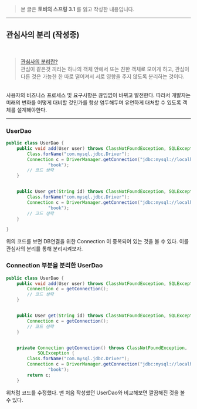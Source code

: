 > 본 글은 **토비의 스프링 3.1** 를 읽고 작성한 내용입니다.    

* * * 
## **관심사의 분리** (작성중)
<br>

> **<u>관심사의 분리란?</u>**
<br> 관심이 같은것 끼리는 하나의 객체 안에서 또는 친한 객체로 모이게 하고, 관심이 다른 것은 가능한 한 따로 떨어져서 서로 영향을 주지 않도록 분리하는 것이다. 

<br>
사용자의 비즈니스 프로세스 및 요구사항은 끊임없이 바뀌고 발전한다. 따라서 개발자는 미래의 변화를 어떻게 대비할 것인가를 항상 염두해두며 유연하게 대처할 수 있도록 객체를 설계해야한다. 

<hr>

### UserDao
```java
public class UserDao {
	public void add(User user) throws ClassNotFoundException, SQLException {
		Class.forName("com.mysql.jdbc.Driver");
		Connection c = DriverManager.getConnection("jdbc:mysql://localhost/springbook?characterEncoding=UTF-8", "spring",
				"book");
        // 코드 생략
	}


	public User get(String id) throws ClassNotFoundException, SQLException {
		Class.forName("com.mysql.jdbc.Driver");
		Connection c = DriverManager.getConnection("jdbc:mysql://localhost/springbook?characterEncoding=UTF-8", "spring",
				"book");
		// 코드 생략
	}

}
```
위의 코드를 보면 DB연결을 위한 Connection 이 중복되어 있는 것을 볼 수 있다. 이를 관심사의 분리를 통해 분리시켜보자. 

### Connection 부분을 분리한 UserDao
```java
public class UserDao {
	public void add(User user) throws ClassNotFoundException, SQLException {
		Connection c = getConnection();
        // 코드 생략
	}


	public User get(String id) throws ClassNotFoundException, SQLException {
		Connection c = getConnection();
		// 코드 생략
	}


	private Connection getConnection() throws ClassNotFoundException,
			SQLException {
		Class.forName("com.mysql.jdbc.Driver");
		Connection c = DriverManager.getConnection("jdbc:mysql://localhost/springbook?characterEncoding=UTF-8", "spring",
				"book");
		return c;
	}

```
위처럼 코드를 수정했다. 맨 처음 작성했던 UserDao와 비교해보면 깔끔해진 것을 볼 수 있다. 